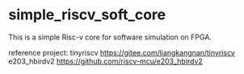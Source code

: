 # simple_riscv_soft_core
This is a simple Risc-v core for software simulation on FPGA.

reference project:
tinyriscv https://gitee.com/liangkangnan/tinyriscv
e203_hbirdv2 https://github.com/riscv-mcu/e203_hbirdv2

